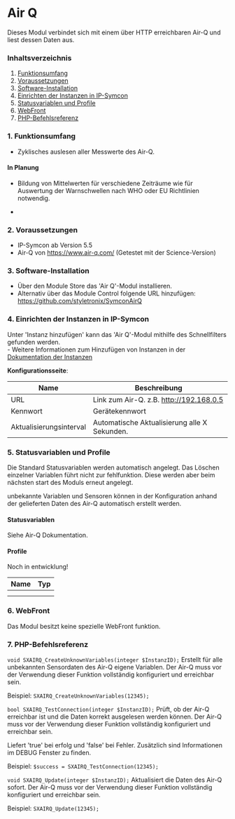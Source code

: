 # Air Q
Dieses Modul verbindet sich mit einem über HTTP erreichbaren Air-Q und liest dessen Daten aus.

### Inhaltsverzeichnis

1. [Funktionsumfang](#1-funktionsumfang)
2. [Voraussetzungen](#2-voraussetzungen)
3. [Software-Installation](#3-software-installation)
4. [Einrichten der Instanzen in IP-Symcon](#4-einrichten-der-instanzen-in-ip-symcon)
5. [Statusvariablen und Profile](#5-statusvariablen-und-profile)
6. [WebFront](#6-webfront)
7. [PHP-Befehlsreferenz](#7-php-befehlsreferenz)

### 1. Funktionsumfang
- Zyklisches auslesen aller Messwerte des Air-Q.

#### In Planung
- Bildung von Mittelwerten für verschiedene Zeiträume wie für Auswertung der Warnschwellen nach WHO oder EU Richtlinien notwendig.

*

### 2. Voraussetzungen

- IP-Symcon ab Version 5.5
- Air-Q von https://www.air-q.com/ (Getestet mit der Science-Version)

### 3. Software-Installation

* Über den Module Store das 'Air Q'-Modul installieren.
* Alternativ über das Module Control folgende URL hinzufügen:
https://github.com/styletronix/SymconAirQ

### 4. Einrichten der Instanzen in IP-Symcon

 Unter 'Instanz hinzufügen' kann das 'Air Q'-Modul mithilfe des Schnellfilters gefunden werden.  
	- Weitere Informationen zum Hinzufügen von Instanzen in der [Dokumentation der Instanzen](https://www.symcon.de/service/dokumentation/konzepte/instanzen/#Instanz_hinzufügen)

__Konfigurationsseite__:

Name     | Beschreibung
-------- | ------------------
URL      | Link zum Air-Q. z.B. http://192.168.0.5
Kennwort | Gerätekennwort
Aktualisierungsinterval | Automatische Aktualisierung alle X Sekunden.

### 5. Statusvariablen und Profile

Die Standard Statusvariablen werden automatisch angelegt. Das Löschen einzelner Variablen führt nicht zur fehlfunktion. Diese werden aber beim nächsten start des Moduls erneut angelegt.

unbekannte Variablen und Sensoren können in der Konfiguration anhand der gelieferten Daten des Air-Q automatisch erstellt werden.

#### Statusvariablen

Siehe Air-Q Dokumentation.

#### Profile

Noch in entwicklung!

Name   | Typ
------ | -------
       |
       |

### 6. WebFront

Das Modul besitzt keine spezielle WebFront funktion.

### 7. PHP-Befehlsreferenz

`void SXAIRQ_CreateUnknownVariables(integer $InstanzID);`
Erstellt für alle unbekannten Sensordaten des Air-Q eigene Variablen.
Der Air-Q muss vor der Verwendung dieser Funktion vollständig konfiguriert und erreichbar sein.

Beispiel:
`SXAIRQ_CreateUnknownVariables(12345);`



`bool SXAIRQ_TestConnection(integer $InstanzID);`
Prüft, ob der Air-Q erreichbar ist und die Daten korrekt ausgelesen werden können.
Der Air-Q muss vor der Verwendung dieser Funktion vollständig konfiguriert und erreichbar sein.

Liefert 'true' bei erfolg und 'false' bei Fehler.
Zusätzlich sind Informationen im DEBUG Fenster zu finden.

Beispiel:
`$success = SXAIRQ_TestConnection(12345);`



`void SXAIRQ_Update(integer $InstanzID);`
Aktualisiert die Daten des Air-Q sofort.
Der Air-Q muss vor der Verwendung dieser Funktion vollständig konfiguriert und erreichbar sein.

Beispiel:
`SXAIRQ_Update(12345);`


